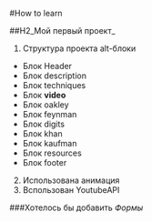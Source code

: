 #How to learn

##H2_Мой первый проект_
1. Структура проекта alt-блоки
* Блок Header
* Блок description
* Блок techniques
* Блок **video**
* Блок oakley
* Блок feynman
* Блок digits
* Блок khan
* Блок kaufman
* Блок resources
* Блок footer
2. Использована анимация
3. Bспользован  YoutubeAPI

###Хотелось бы добавить _Формы_
